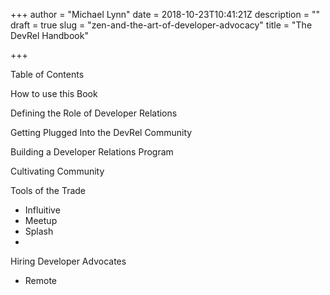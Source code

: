 +++
author = "Michael Lynn"
date = 2018-10-23T10:41:21Z
description = ""
draft = true
slug = "zen-and-the-art-of-developer-advocacy"
title = "The DevRel Handbook"

+++

Table of Contents

How to use this Book

Defining the Role of Developer Relations

Getting Plugged Into the DevRel Community

Building a Developer Relations Program

Cultivating Community

Tools of the Trade

* Influitive
* Meetup
* Splash
* 

Hiring Developer Advocates

* Remote











